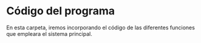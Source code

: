 # Código del programa 

En esta carpeta, iremos incorporando el código de las diferentes funciones que empleara el sistema principal.
